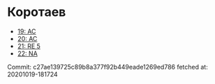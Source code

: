 # Коротаев
- [19: AC](19.md)
- [20: AC](20.md)
- [21: RE 5](21.md)
- [22: NA](22.md)

Commit: c27ae139725c89b8a377f92b449eade1269ed786
 fetched at: 20201019-181724
